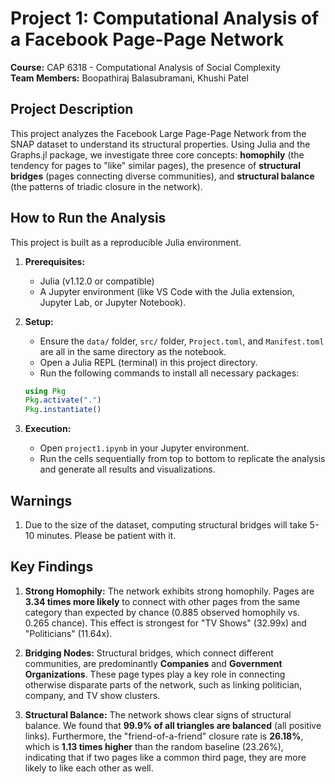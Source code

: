 # Project 1: Computational Analysis of a Facebook Page-Page Network

**Course:** CAP 6318 - Computational Analysis of Social Complexity  
**Team Members:** Boopathiraj Balasubramani, Khushi Patel



## Project Description

This project analyzes the Facebook Large Page-Page Network from the SNAP dataset to understand its structural properties. Using Julia and the Graphs.jl package, we investigate three core concepts: **homophily** (the tendency for pages to "like" similar pages), the presence of **structural bridges** (pages connecting diverse communities), and **structural balance** (the patterns of triadic closure in the network).



## How to Run the Analysis

This project is built as a reproducible Julia environment.

1.  **Prerequisites:**
    * Julia (v1.12.0 or compatible)
    * A Jupyter environment (like VS Code with the Julia extension, Jupyter Lab, or Jupyter Notebook).

2.  **Setup:**
    * Ensure the `data/` folder, `src/` folder, `Project.toml`, and `Manifest.toml` are all in the same directory as the notebook.
    * Open a Julia REPL (terminal) in this project directory.
    * Run the following commands to install all necessary packages:

    ```julia
    using Pkg
    Pkg.activate(".")
    Pkg.instantiate()
    ```

3.  **Execution:**
    * Open `project1.ipynb` in your Jupyter environment.
    * Run the cells sequentially from top to bottom to replicate the analysis and generate all results and visualizations.

## Warnings

1.  Due to the size of the dataset, computing structural bridges will take 5-10 minutes. Please be patient with it.

   
## Key Findings

1.  **Strong Homophily:** The network exhibits strong homophily. Pages are **3.34 times more likely** to connect with other pages from the same category than expected by chance (0.885 observed homophily vs. 0.265 chance). This effect is strongest for "TV Shows" (32.99x) and "Politicians" (11.64x).

2.  **Bridging Nodes:** Structural bridges, which connect different communities, are predominantly **Companies** and **Government Organizations**. These page types play a key role in connecting otherwise disparate parts of the network, such as linking politician, company, and TV show clusters.

3.  **Structural Balance:** The network shows clear signs of structural balance. We found that **99.9% of all triangles are balanced** (all positive links). Furthermore, the "friend-of-a-friend" closure rate is **26.18%**, which is **1.13 times higher** than the random baseline (23.26%), indicating that if two pages like a common third page, they are more likely to like each other as well.
